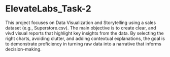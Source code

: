 # ElevateLabs_Task-2
This project focuses on Data Visualization and Storytelling using a sales dataset (e.g., Superstore.csv). 
The main objective is to create clear, and vivd visual reports that highlight key insights from the data. By selecting the right charts, avoiding clutter, and adding contextual explanations, the goal is to demonstrate proficiency in turning raw data into a narrative that informs decision-making.
